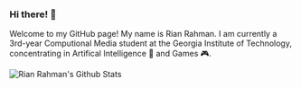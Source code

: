 <!--
**RiRah123/RiRah123** is a ✨ _special_ ✨ repository because its `README.md` (this file) appears on your GitHub profile.

Here are some ideas to get you started:

- 🔭 I’m currently working on ...
- 🌱 I’m currently learning ...
- 👯 I’m looking to collaborate on ...
- 🤔 I’m looking for help with ...
- 💬 Ask me about ...
- 📫 How to reach me: ...
- 😄 Pronouns: ...
- ⚡ Fun fact: ...
-->

### Hi there! 👋

Welcome to my GitHub page! My name is Rian Rahman. I am currently a 3rd-year Computional Media student at the Georgia Institute of Technology, concentrating in Artifical Intelligence :robot: and Games :video_game:.

![Rian Rahman's Github Stats](https://github-readme-stats.vercel.app/api?username=RiRah123&count_private=true&show_icons=true&include_all_commits=true&theme=radical)
<a href="https://github.com/RiRah123/github-readme-stats">

